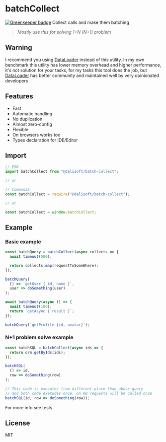 # batchCollect

[![Greenkeeper badge](https://badges.greenkeeper.io/dalisoft/batch-collect.svg)](https://greenkeeper.io/)
Collect calls and make them batching

> _Mostly use this for solving 1+N (N+1) problem_

## Warning

I recommend you using [DataLoader](https://github.com/graphql/dataloader) instead of this utility. In my own benchmark this utility has lower memory overhead and higher performance, it's not solution for your tasks, for my tasks this tool does the job, but [DataLoader](https://github.com/graphql/dataloader) has better community and maintained well by very opinionated developers

## Features

- Fast
- Automatic handling
- No duplication
- Almost zero-config
- Flexible
- On browsers works too
- Types declaration for IDE/Editor

## Import

```js
// ES6
import batchCollect from "@dalisoft/batch-collect";

// or

// CommonJS
const batchCollect = require("@dalisoft/batch-collect");

// or

const batchCollect = window.batchCollect;
```

## Example

### Basic example

```js
const batchQuery = batchCollect(async collects => {
  await timeout(500);

  return collects.map(requestToSomeWhere);
});

batchQuery(
  () => `getUser { id, name }`,
  user => doSomething(user)
);

await batchQuery(async () => {
  await timeout(100);
  return `getAsync { result }`;
});

batchQuery(`getProfile {id, avatar}`);
```

### N+1 problem solve example

```js
const batchSQL = batchCollect(async ids => {
  return orm.getByIds(ids);
});

batchSQL(
  () => id,
  row => doSomething(row)
);

// This code is executes from different place than above query
// and both code exetudes once, on DB requests will be called once
batchSQL(id, row => doSomething(row));
```

For more info see tests.

## License

MIT
